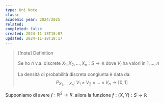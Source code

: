 ```yaml
---
type: Uni Note
class: 
academic year: 2024/2025
related: 
completed: false
created: 2024-11-18T18:07
updated: 2024-11-18T18:17
---
```


>[!note] Definition
>
>Se ho $n$ v.a. discrete $X_{1}, X_{2}, \dots,X_{n}:S\to \mathbb{R}$ dove $V_{i}$ ha valori in $1,\dots,n$
>
>La densità di probabilità discreta congiunta è data da:
>$$
>P_{X_{1},\dots,X_{n}}:\ V_{1} \times V_{2} \times \dots \times V_{n} \to  [0,1]
>$$

Supponiamo di avere $f: \mathbb{R}^{2}\to R$. allora la funzione $f:(X,Y):S \to \mathbb{R}$

